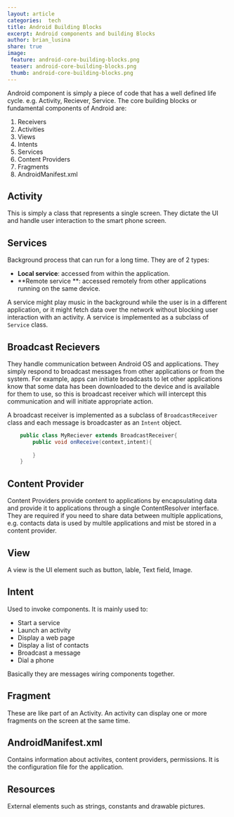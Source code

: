 ```yaml
---
layout: article
categories:  tech
title: Android Building Blocks
excerpt: Android components and building Blocks
author: brian_lusina
share: true
image:
 feature: android-core-building-blocks.png
 teaser: android-core-building-blocks.png
 thumb: android-core-building-blocks.png
---
```


Android component is simply a piece of code that has a well defined life cycle. e.g. Activity, Reciever, Service. The core building blocks or fundamental components of Android are:
1. Receivers
2. Activities
3. Views
4. Intents
5. Services
6. Content Providers
7. Fragments
8. AndroidManifest.xml

## Activity

This is simply a class that represents a single screen. They dictate the UI and handle user interaction to the smart phone screen.

## Services

Background process that can run for a long time. They are of 2 types:
+ **Local service**: accessed from within the application.
+ **Remote service **: accessed remotely from other applications running on the same device.

A service might play music in the background while the user is in a different application, or it might fetch data over the network without blocking user interaction with an activity. A service is implemented as a subclass of `Service` class.


## Broadcast Recievers

They handle communication between Android OS and applications. They simply respond to broadcast messages from other applications or from the system. For example, apps can initiate broadcasts to let other applications know that some data has been downloaded to the device and is available for them to use, so this is broadcast receiver which will intercept this communication and will initiate appropriate action.

A broadcast receiver is implemented as a subclass of `BroadcastReceiver` class and each message is broadcaster as an `Intent` object.

```java
	public class MyReciever extends BroadcastReceiver{
    	public void onReceive(context,intent){
        
        }
    }
```

## Content Provider

Content Providers provide content to applications by encapsulating data and provide it to applications through  a single ContentResolver interface.
They are required if you need to share data between multiple applications, e.g. contacts data is used by multile applications and mist be stored in a content provider.

## View

A view is the UI element such as button, lable, Text field, Image.

## Intent

Used to invoke components. It is mainly used to:
+ Start a service
+ Launch an activity
+ Display a web page
+ Display a list of contacts
+ Broadcast a message
+ Dial a phone

Basically they are messages wiring components together.

## Fragment

These are like part of an Activity. An activity can display one or more fragments  on the screen at the same time.

## AndroidManifest.xml

Contains information about activites, content providers, permissions. It is the configuration file for the application.

## Resources

External elements such as strings, constants and drawable pictures.

